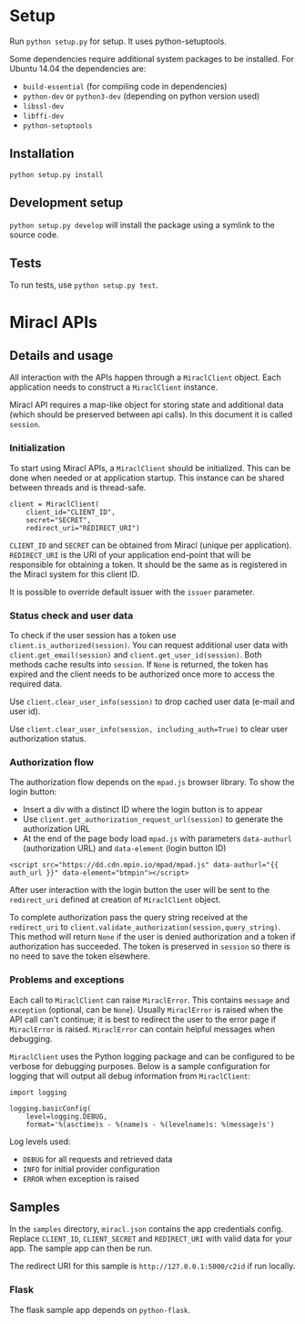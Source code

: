 # Setup

Run `python setup.py` for setup. It uses python-setuptools.

Some dependencies require additional system packages to be installed.
For Ubuntu 14.04 the dependencies are:

* `build-essential` (for compiling code in dependencies)
* `python-dev` or `python3-dev` (depending on python version used)
* `libssl-dev`
* `libffi-dev`
* `python-setuptools`

## Installation

`python setup.py install`

## Development setup

`python setup.py develop` will install the package using a symlink to the source code.

## Tests

To run tests, use `python setup.py test`.

# Miracl APIs

## Details and usage

All interaction with the APIs happen through a `MiraclClient` object. Each
application needs to construct a `MiraclClient` instance.

Miracl API requires a map-like object for storing state and additional data (which
should be preserved between api calls). In this document it is called
`session`.

### Initialization
To start using Miracl APIs, a `MiraclClient` should be initialized. This can be done
when needed or at application startup. This instance can be shared between
threads and is thread-safe.

```
client = MiraclClient(
    client_id="CLIENT_ID",
    secret="SECRET",
    redirect_uri="REDIRECT_URI")
```

`CLIENT_ID` and `SECRET` can be obtained from Miracl (unique per
application). `REDIRECT_URI` is the URI of your application end-point that will be
responsible for obtaining a token. It should be the same as is registered in the Miracl
system for this client ID.

It is possible to override default issuer with the `issuer` parameter.

### Status check and user data

To check if the user session has a token use `client.is_authorized(session)`. You can
 request additional user data with `client.get_email(session)` and
 `client.get_user_id(session)`. Both methods cache results into `session`. If
 `None` is returned, the token has expired and the client needs to be authorized once
 more to access the required data.

Use `client.clear_user_info(session)` to drop cached user data (e-mail and
user id).

Use `client.clear_user_info(session, including_auth=True)` to clear user
authorization status.

### Authorization flow

The authorization flow depends on the `mpad.js` browser library. To show the login button:

* Insert a div with a distinct ID where the login button is to appear
* Use `client.get_authorization_request_url(session)` to generate the authorization URL
* At the end of the page body load `mpad.js` with parameters `data-authurl`
(authorization URL) and `data-element` (login button ID)

```
<script src="https://dd.cdn.mpin.io/mpad/mpad.js" data-authurl="{{ auth_url }}" data-element="btmpin"></script>
```

After user
interaction with the login button the user will be sent to the `redirect_uri` defined at
creation of `MiraclClient` object.

To complete authorization pass the query string received at the `redirect_uri` to
`client.validate_authorization(session,query_string)`. This method will return
`None` if the user is denied authorization and a token if authorization has succeeded. The token
is preserved in `session` so there is no need to save the token elsewhere.

### Problems and exceptions

Each call to `MiraclClient` can raise `MiraclError`. This contains `message` and
 `exception` (optional, can be `None`). Usually `MiraclError` is raised when
 the API call can't continue; it is best to redirect the user to the error page if
 `MiraclError` is raised. `MiraclError` can contain helpful messages when
 debugging.

`MiraclClient` uses the Python logging package and can be configured to be verbose
for debugging purposes. Below is a sample configuration for logging that will
output all debug information from `MiraclClient`:

```
import logging

logging.basicConfig(
    level=logging.DEBUG,
    format='%(asctime)s - %(name)s - %(levelname)s: %(message)s')
```

Log levels used:

* `DEBUG` for all requests and retrieved data
* `INFO` for initial provider configuration
* `ERROR` when exception is raised

## Samples

In the `samples` directory, `miracl.json` contains the app credentials config. Replace `CLIENT_ID`, `CLIENT_SECRET` and `REDIRECT_URI` with valid data for your app. The sample app can then be run.

The redirect URI for this sample is `http://127.0.0.1:5000/c2id` if run locally.

### Flask

The flask sample app depends on `python-flask`.
